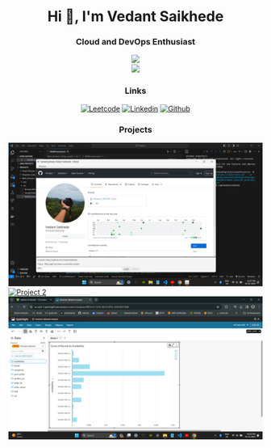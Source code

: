 <h1 align="center">Hi 👋, I'm Vedant Saikhede</h1>
<h3 align="center">Cloud and DevOps Enthusiast</h3>



<p align="center">
  <a href="https://skillicons.dev">
    <img src="https://skillicons.dev/icons?i=c,cpp,java,mysql,aws,gcp,azure,py,linux,css,html,docker,eclipse," />
    <br>
    <img src="https://skillicons.dev/icons?i=git,github,gitlab,js,mongodb,ps,vscode," />
    
  </a>
</p>



<h3 align="center">Links</h3>
<div align="center">

[![Leetcode](https://img.shields.io/badge/Leetcode-black?style=flat&logo=leetcode)](https://leetcode.com/vedant_saikhede/)
[![Linkedin](https://img.shields.io/badge/-LinkedIn-blue?style=flat&logo=Linkedin&logoColor=white)](https://www.linkedin.com/in/vedant-saikhede-a94a2a21b/)
[![Github](https://img.shields.io/badge/-Github-000?style=flat&logo=Github&logoColor=white)](https://github.com/VedantSaikhede)

</div>

  
<h3 align="center">Projects</h3>

[![Project 1](https://github.com/VedantSaikhede/JavaFx_Project/blob/main/Screenshot/Screenshot%20(790).png)](https://github.com/VedantSaikhede/JavaFx_Project) [![Project 2](https://github.com/VedantSaikhede/iNeuron_Internship_Project/blob/main/Screenshot/Screenshot%20(676).png)](https://github.com/VedantSaikhede/iNeuron_Internship_Project) [![Project 3](https://github.com/VedantSaikhede/Visualize_Data_using_Amazon_QuickSight/blob/main/Screenshot/Screenshot%20(776).png)](https://github.com/VedantSaikhede/Visualize_Data_using_Amazon_QuickSight)





